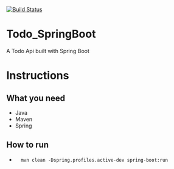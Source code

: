 [![Build Status](https://travis-ci.org/medson10/Todo_SpringBoot.svg?branch=master)](https://travis-ci.org/medson10/Todo_SpringBoot)
# Todo_SpringBoot
A Todo Api built with Spring Boot
# Instructions

## What you need

* Java
* Maven
* Spring

## How to run

* ```
    mvn clean -Dspring.profiles.active-dev spring-boot:run
  ```
